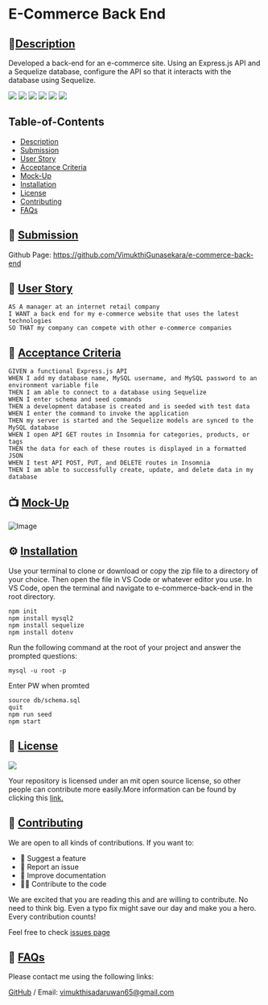 # E-Commerce Back End
        
## 🌟[Description](#table-of-contents)
Developed a back-end for an e-commerce site. Using an Express.js API and a Sequelize database, configure the API so that it interacts with the database using Sequelize.

<p>
    <img src="https://img.shields.io/badge/license-MIT-yellow"/>
    <img src="https://img.shields.io/badge/-node.js-orange" />
    <img src="https://img.shields.io/badge/-express.js-red" />
    <img src="https://img.shields.io/badge/-Inquirer.js-brightgreen" />
    <img src="https://img.shields.io/badge/-Sequelize-blue" />
    <img src="https://img.shields.io/badge/-MYSql-green" />
</p>

## Table-of-Contents
* [Description](#description)
* [Submission](#User-Stor)
* [User Story](#User-Stor)
* [Acceptance Criteria](#Acceptance-Criteria)
* [Mock-Up](#Mock-Up)
* [Installation](#installation)
* [License](#License)
* [Contributing](#contributing)
* [FAQs](#faqs)
  
## 🚀 [Submission](#table-of-contents)


Github Page: https://github.com/VimukthiGunasekara/e-commerce-back-end


## 👤 [User Story](#table-of-contents)

``` 
AS A manager at an internet retail company
I WANT a back end for my e-commerce website that uses the latest technologies
SO THAT my company can compete with other e-commerce companies
```


## 🔑 [Acceptance Criteria](#table-of-contents)

```
GIVEN a functional Express.js API
WHEN I add my database name, MySQL username, and MySQL password to an environment variable file
THEN I am able to connect to a database using Sequelize
WHEN I enter schema and seed commands
THEN a development database is created and is seeded with test data
WHEN I enter the command to invoke the application
THEN my server is started and the Sequelize models are synced to the MySQL database
WHEN I open API GET routes in Insomnia for categories, products, or tags
THEN the data for each of these routes is displayed in a formatted JSON
WHEN I test API POST, PUT, and DELETE routes in Insomnia
THEN I am able to successfully create, update, and delete data in my database
```

## 📺 [Mock-Up](#table-of-contents)

![Image](./assets/images/get.gif)

## ⚙️ [Installation](#table-of-contents)
Use your terminal to clone or download or copy the zip file to a directory of your choice. Then open the file in VS Code or whatever editor you use. In VS Code, open the terminal and navigate to e-commerce-back-end in the root directory. 
``` 
npm init
npm install mysql2
npm install sequelize
npm install dotenv
``` 
Run the following command at the root of your project and answer the prompted questions:
``` 
mysql -u root -p
``` 
Enter PW when promted
``` 
source db/schema.sql
quit
npm run seed
npm start
```        
## 📑 [License](#table-of-contents)
<img src="https://img.shields.io/badge/license-MIT-yellow"/>

Your repository is licensed under an mit open source license, so other people can contribute more easily.More information can be found by clicking this [link.](https://choosealicense.com/licenses/mit)

## 🤝 [Contributing](#table-of-contents)
We are open to all kinds of contributions. If you want to:
* 🤔 Suggest a feature
* 🐛 Report an issue
* 📖 Improve documentation
* 👨‍💻 Contribute to the code

We are excited that you are reading this and are willing to contribute. No need to think big. Even a typo fix might save our day and make you a hero. Every contribution counts!
     
Feel free to check [issues page](https://github.com/VimukthiGunasekara/e-commerce-back-end/issues) 
     
## 🤔 [FAQs](#table-of-contents)
Please contact me using the following links:

[GitHub](https://github.com/VimukthiGunasekara) / Email: vimukthisadaruwan65@gmail.com
